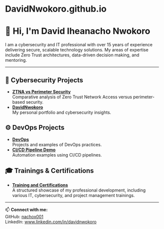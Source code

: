# DavidNwokoro.github.io

# 👋 Hi, I'm David Iheanacho Nwokoro

I am a cybersecurity and IT professional with over 15 years of experience delivering secure, scalable technology solutions. My areas of expertise include Zero Trust architectures, data-driven decision making, and mentoring.

---

## 🔐 Cybersecurity Projects
- **[ZTNA vs Perimeter Security](https://github.com/nachox001/ZTNAvsPerimeterSecurity)**  
  Comparative analysis of Zero Trust Network Access versus perimeter-based security.
- **[DavidNwokoro](https://github.com/nachox001/DavidNwokoro)**  
  My personal portfolio and cybersecurity insights.

## ⚙️ DevOps Projects
- **[DevOps](https://github.com/nachox001/DevOps)**  
  Projects and examples of DevOps practices.
- **[CI/CD Pipeline Demo](https://github.com/nachox001/ci-cd-pipeline-demo)**  
  Automation examples using CI/CD pipelines.

## 🎓 Trainings & Certifications
- **[Training and Certifications](https://github.com/nachox001/Training_and_Certifications)**  
  A structured showcase of my professional development, including various IT, cybersecurity, and project management trainings.

---

📫 **Connect with me:**  
GitHub: [nachox001](https://github.com/nachox001)  
LinkedIn: www.linkedin.com/in/davidnwokoro 
